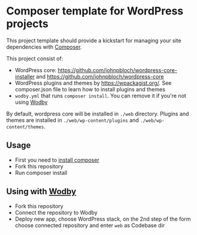 # Composer template for WordPress projects

This project template should provide a kickstart for managing your site dependencies with [Composer](https://getcomposer.org/).

This project consist of:

* WordPress core: https://github.com/johnpbloch/wordpress-core-installer and https://github.com/johnpbloch/wordpress-core  
* WordPress plugins and themes by https://wpackagist.org/. See composer.json file to learn how to install plugins and themes
* `wodby.yml` that runs `composer install`. You can remove it if you're not using [Wodby](https://wodby.com)

By default, wordpress core will be installed in `./web` directory. Plugins and themes are installed in `./web/wp-content/plugins` and `./web/wp-content/themes`.

## Usage

* First you need to [install composer](https://getcomposer.org/doc/00-intro.md#installation-linux-unix-osx)
* Fork this repository
* Run composer install

## Using with [Wodby](https://wodby.com)

* Fork this repository
* Connect the repository to Wodby
* Deploy new app, choose WordPress stack, on the 2nd step of the form choose connected repository and enter `web` as Codebase dir 
